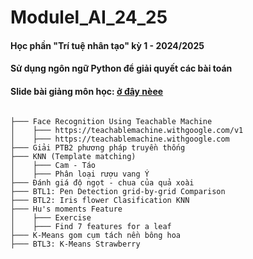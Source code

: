 # Modulel_AI_24_25
#### Học phần "Trí tuệ nhân tạo" kỳ 1 - 2024/2025
#### Sử dụng ngôn ngữ Python để giải quyết các bài toán
#### Slide bài giảng môn học: [ở đây nèee](https://github.com/haphucc/Modulel_AI_24_25/tree/main/Slide)
```

├─── Face Recognition Using Teachable Machine
│    ├─── https://teachablemachine.withgoogle.com/v1
│    ├─── https://teachablemachine.withgoogle.com
├─── Giải PTB2 phương pháp truyền thống
├─── KNN (Template matching)
│    ├─── Cam - Táo
│    ├─── Phân loại rượu vang Ý
├─── Đánh giá độ ngọt - chua của quả xoài
├─── BTL1: Pen Detection grid-by-grid Comparison
├─── BTL2: Iris flower Clasification KNN 
├─── Hu's moments Feature
│    ├─── Exercise
│    ├─── Find 7 features for a leaf
├─── K-Means gom cụm tách nền bông hoa
├─── BTL3: K-Means Strawberry



